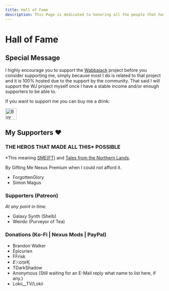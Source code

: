```yaml
---
title: Hall of Fame
description: This Page is dedicated to honoring all the people that have supported me and my projects in the past.
---
```

<!-- markdownlint-disable MD025 -->
# Hall of Fame

## Special Message

I highly encourage you to support the [Wabbajack](https://www.wabbajack.org/#/) project before you consider supporting me, simply because most I do is related to that project and it is 100% hosted due to the support by the community. That said I will support the WJ project myself once I have a stable income and/or enough supporters to be able to.

If you want to support me you can buy me a drink:
<!-- markdownlint-disable MD033 -->
<a href='https://ko-fi.com/L4L12PVW6' target='_blank'><img class="ko-fi" height='36' style='border:0px;height:36px;' src='https://cdn.ko-fi.com/cdn/kofi1.png?v=2' border='0' alt='Buy Me a Coffee at ko-fi.com' /></a>

## My Supporters ♥

### THE HEROS THAT MADE ALL THIS\* POSSIBLE

\*This meaning [SME(FT)](https://eziothedeadpoet.github.io/SME-FT-/) and [Tales from the Northern Lands](https://eziothedeadpoet.github.io/Tales-from-the-Northern-Lands/).

By Gifting Me Nexus Premium when I could not afford it.

- ForgottenGlory
- Simon Magus

### Supporters (Patreon)

*At any point in time.*

- Galaxy Synth (Shelb)
- Weirdo (Purveyor of Tea)

### Donations (Ko-Fi | Nexus Mods | PayPal)

- Brandon Walker
- Épicurien
- FFrisk
- 𝘌⤬ѻҭ𝘦Ϗ
- TDarkShadow
- Anonymous (Still waiting for an E-Mail reply what name to list here, if any.)
- Lokii__TV/Lokii
